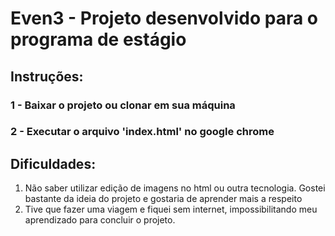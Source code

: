 # Even3 - Projeto desenvolvido para o programa de estágio

## Instruções:

### 1 - Baixar o projeto ou clonar em sua máquina
### 2 - Executar o arquivo 'index.html' no google chrome

## Dificuldades:

1. Não saber utilizar edição de imagens no html ou outra tecnologia. Gostei bastante da ideia do projeto e gostaria de aprender mais a respeito
2. Tive que fazer uma viagem e fiquei sem internet, impossibilitando meu aprendizado para concluir o projeto.




